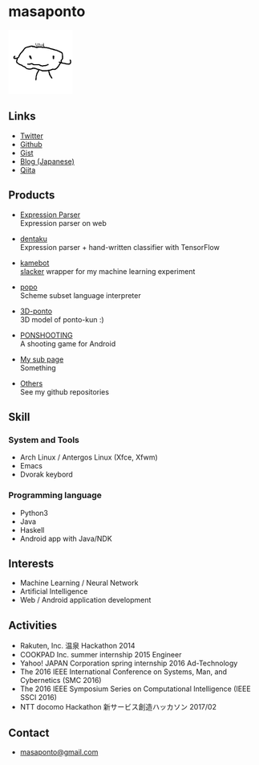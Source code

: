 <!--
$ pandoc -s -t html5 -c css/github.css -o index.html index.md     
-->

# masaponto
 <img src="./img/ponto.png"
 alt="It's me!" title="ponto" width="128" height="128" />
  
## Links
 - [Twitter](https://twitter.com/masaponto)
 - [Github](https://github.com/masaponto)
 - [Gist](https://gist.github.com/masaponto)
 - [Blog (Japanese)](http://masaponto.hatenablog.com)
 - [Qiita](http://qiita.com/masaponto)
 
## Products
  
- [Expression Parser](http://masaponto.github.io/ExpressionParser)  
  Expression parser on web

- [dentaku](http://dentaku.herokuapp.com/)  
  Expression parser + hand-written classifier with TensorFlow
  
- [kamebot](https://github.com/masaponto/kamebot)  
  [slacker](https://github.com/os/slacker) wrapper for my machine learning experiment
   
- [popo](https://github.com/masaponto/popo)  
  Scheme subset language interpreter   

- [3D-ponto](http://masaponto.github.io/ponto3d/)  
  3D model of ponto-kun :)

- [PONSHOOTING](https://github.com/masaponto/PONSTG)  
  A shooting game for Android  

- [My sub page](http://masaponto.bitbucket.org/)  
  Something

- [Others](https://github.com/masaponto)  
  See my github repositories


## Skill  
### System and Tools
- Arch Linux / Antergos Linux (Xfce, Xfwm)
- Emacs
- Dvorak keybord

### Programming language
- Python3
- Java
- Haskell
- Android app with Java/NDK

## Interests
- Machine Learning / Neural Network 
- Artificial Intelligence
- Web / Android application development
  
## Activities
- Rakuten, Inc. 温泉 Hackathon 2014
- COOKPAD Inc. summer internship 2015 Engineer
- Yahoo! JAPAN Corporation spring internship 2016 Ad-Technology
- The 2016 IEEE International Conference on Systems, Man, and Cybernetics (SMC 2016)
- The 2016 IEEE Symposium Series on Computational Intelligence (IEEE SSCI 2016)
- NTT docomo Hackathon 新サービス創造ハッカソン 2017/02

## Contact
- masaponto@gmail.com
